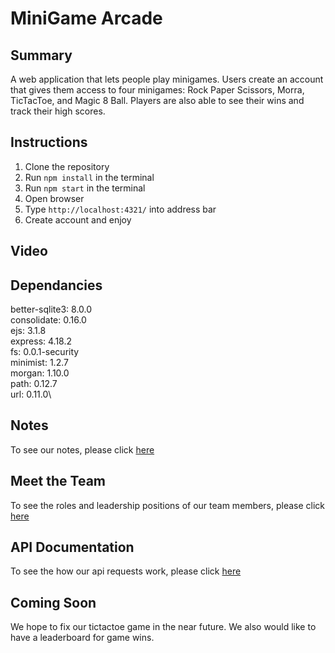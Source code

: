 # MiniGame Arcade

## Summary 

A web application that lets people play minigames. Users create an account that gives them access to four minigames: Rock Paper Scissors, Morra, TicTacToe, and Magic 8 Ball. Players are also able to see their wins and track their high scores.

## Instructions

1. Clone the repository
2. Run `npm install` in the terminal
3. Run `npm start` in the terminal
4. Open browser
5. Type `http://localhost:4321/` into address bar
6. Create account and enjoy

## Video



## Dependancies

better-sqlite3: 8.0.0\
consolidate: 0.16.0\
ejs: 3.1.8\
express: 4.18.2\
fs: 0.0.1-security\
minimist: 1.2.7\
morgan: 1.10.0\
path: 0.12.7\
url: 0.11.0\

## Notes

To see our notes, please click [here](docs/notes.txt)

## Meet the Team

To see the roles and leadership positions of our team members, please click [here](docs/team_management.md)

## API Documentation

To see the how our api requests work, please click [here](docs/api_endpoints.md)


## Coming Soon

We hope to fix our tictactoe game in the near future. We also would like to have a leaderboard for game wins. 
